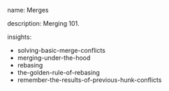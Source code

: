 name: Merges

description: Merging 101.

insights:
  - solving-basic-merge-conflicts
  - merging-under-the-hood
  - rebasing
  - the-golden-rule-of-rebasing
  - remember-the-results-of-previous-hunk-conflicts
